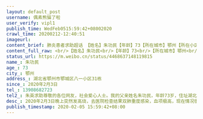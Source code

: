 ```yaml
---
layout: default_post
username: 偶素熊猫了啦
user_verify: vipl1
publish_time: WedFeb0515:59:42+08002020
crawl_time: 20200212-12:40:51
imageurl: 
content_brief: 肺炎患者求助超话 【姓名】朱功民【年龄】73【所在城市】鄂州【所在小区、社区】湖北省鄂州市鄂城区八一小区31栋【患病时间】2020年2月3日【病情描述】2020年2月3日晚上突然发高烧，去医院检查结果双肺重度感染，血项极高，现在情况很不好，不能吃，浑身痛，上吐下泻，整日昏睡在床。【联系 ...全文
content_full_raw: <br/>【姓名】朱功民<br/>【年龄】73<br/>【所在城市】鄂州<br/>【所在小区、社区】湖北省鄂州市鄂城区八一小区31栋<br/>【患病时间】2020年2月3日<br/>【病情描述】2020年2月3日晚上突然发高烧，去医院检查结果双肺重度感染，血项极高，现在情况很不好，不能吃，浑身痛，上吐下泻，整日昏睡在床。<br/>【联系方式】13908682723<br/>【其他紧急联系人】朱英<br/>求助：尊敬的各位网友，社会爱心人士。我的父亲姓名：朱功民，年龄73岁，住址：湖北省鄂州市鄂城区八一小区31栋。<br/>2020年2月3日晚上突然发高烧，去医院检查结果双肺重度感染，血项极高，医院没有床位收治，让回家隔离，父亲现在情况很不好，不能吃，浑身痛，上吐下泻，整日昏睡在床，我的母亲右手摔断还没康复，自己的生活不能自理还要照顾病患的父亲，我们做儿女的因为跟父亲都接触过现在都单独在居家隔离，也不能外出。就剩下病重的父亲和受伤的妈妈在家中。社区我们也找过多次，还是没有床位收治，叫我们等。现在就怕病重的父亲等不到有床位的那一天，然后妈妈又被交叉感染，我们这个家就这样没了[流泪]。希望各位网友，社会好心人士能给予帮助，让病重的父亲早日能被收治住院，我们全家将感激不尽！<br/>联系人：朱英
status_url: https://m.weibo.cn/status/4468637148119815
name_: 朱功民
age_: 73
city_: 鄂州
address_: 湖北省鄂州市鄂城区八一小区31栋
since_: 2020年2月3日
tel_: 13908682723
tel2_: 朱英求助尊敬的各位网友，社会爱心人士。我的父亲姓名朱功民，年龄73岁，住址湖北省鄂州市鄂城区八一小区31栋。2020年2月3日晚上突然发高烧，去医院检查结果双肺重度感染，血项极高，医院没有床位收治，让回家隔离，父亲现在情况很不好，不能吃，浑身痛，上吐下泻，整日昏睡在床，我的母亲右手摔断还没康复，自己的生活不能自理还要照顾病患的父亲，我们做儿女的因为跟父亲都接触过现在都单独在居家隔离，也不能外出。就剩下病重的父亲和受伤的妈妈在家中。社区我们也找过多次，还是没有床位收治，叫我们等。现在就怕病重的父亲等不到有床位的那一天，然后妈妈又被交叉感染，我们这个家就这样没了[流泪]。希望各位网友，社会好心人士能给予帮助，让病重的父亲早日能被收治住院，我们全家将感激不尽！联系人朱英
desc_: 2020年2月3日晚上突然发高烧，去医院检查结果双肺重度感染，血项极高，现在情况很不好，不能吃，浑身痛，上吐下泻，整日昏睡在床。
publish_timestamp: 2020-02-05 15:59:42+08:00
---
```

